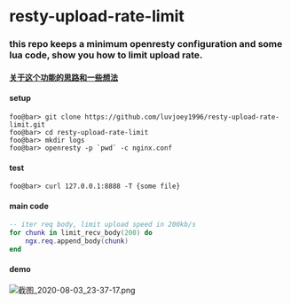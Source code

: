 # resty-upload-rate-limit

### this repo keeps a minimum openresty configuration and some lua code, show you how to limit upload rate.

#### [关于这个功能的思路和一些想法](https://yukityan.cc/openresty-xian-zhi-wen-jian-shang-chuan-su-du/)

#### setup
```console
foo@bar> git clone https://github.com/luvjoey1996/resty-upload-rate-limit.git
foo@bar> cd resty-upload-rate-limit
foo@bar> mkdir logs
foo@bar> openresty -p `pwd` -c nginx.conf
```

#### test
```console
foo@bar> curl 127.0.0.1:8888 -T {some file}
```

#### main code
```lua
-- iter req body, limit upload speed in 200kb/s
for chunk in limit_recv_body(200) do
    ngx.req.append_body(chunk)
end
```

#### demo
![截图_2020-08-03_23-37-17.png](https://i.loli.net/2020/08/03/Z5JlBWvPNEpYhsk.png)
